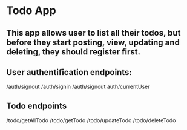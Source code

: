 # Todo App

## This app allows user to list all their todos, but before they start posting, view, updating and deleting, they should register first.

## User authentification endpoints:

/auth/signout
/auth/signin
/auth/signout
auth/currentUser

## Todo endpoints

/todo/getAllTodo
/todo/getTodo
/todo/updateTodo
/todo/deleteTodo

